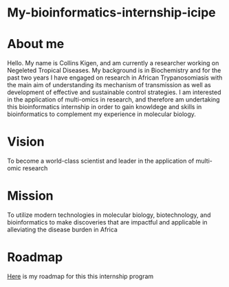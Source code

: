 # My-bioinformatics-internship-icipe
# About me
Hello. My name is Collins Kigen, and am currently a researcher working on Negeleted Tropical Diseases. My background is in Biochemistry and for the past two years I have engaged on research in African Trypanosomiasis with the main aim of understanding its mechanism of transmission as well as development of effective and sustainable control strategies. I am interested in the application of multi-omics in research, and therefore am undertaking this bioinformatics internship in order to gain knowldege and skills in bioinformatics to complement my experience in molecular biology. 
# Vision
To become a world-class scientist and leader in the application of multi-omic research
# Mission
To utilize modern technologies in molecular biology, biotechnology, and bioinformatics to make discoveries that are impactful and applicable in alleviating the disease burden in Africa
# Roadmap
[Here](https://github.com/ckigenk/My-bioinformatics-internship/issues/1) is my roadmap for this this internship program


